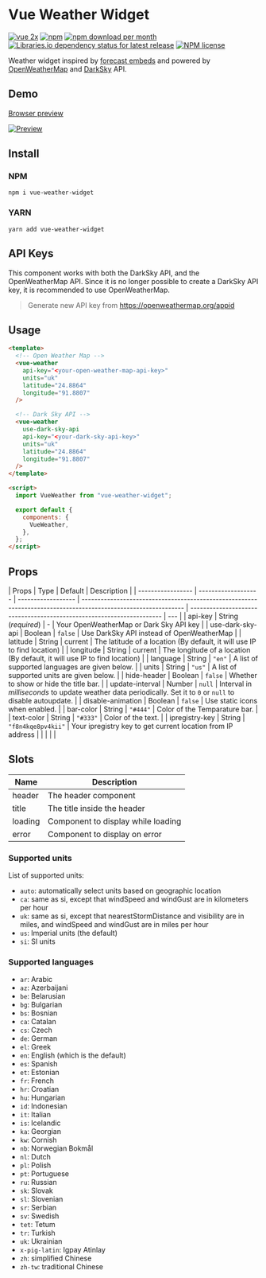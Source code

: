 # Vue Weather Widget

[![vue 2x](https://img.shields.io/badge/vuejs-2.x-brightgreen.svg)](https://vuejs.org/)
[![npm](https://img.shields.io/npm/v/vue-weather-widget)](http://npmjs.com/package/vue-weather-widget)
[![npm download per month](https://img.shields.io/npm/dm/vue-weather-widget)](http://npmjs.com/package/vue-weather-widget)
[![Libraries.io dependency status for latest release](https://img.shields.io/librariesio/release/npm/vue-weather-widget?color=red)](https://raw.githubusercontent.com/dipu-bd/vue-weather-widget/master/package.json)
[![NPM license](https://img.shields.io/npm/l/vue-weather-widget?color=blueviolet)](https://raw.githubusercontent.com/dipu-bd/vue-weather-widget/master/LICENSE)

Weather widget inspired by [forecast embeds](https://blog.darksky.net/forecast-embeds/) and powered by [OpenWeatherMap](https://openweathermap.org/) and [DarkSky](https://darksky.net/dev) API.

## Demo

[Browser preview](https://dipu-bd.github.io/vue-weather-widget/)

[![Preview](https://raw.githubusercontent.com/dipu-bd/vue-weather-widget/master/other/preview.gif)](https://dipu-bd.github.io/vue-weather-widget/)

## Install

### NPM

```
npm i vue-weather-widget
```

### YARN

```
yarn add vue-weather-widget
```

## API Keys

This component works with both the DarkSky API, and the OpenWeatherMap API. Since it is no longer
possible to create a DarkSky API key, it is recommended to use OpenWeatherMap.

> Generate new API key from https://openweathermap.org/appid

## Usage

```html
<template>
  <!-- Open Weather Map -->
  <vue-weather
    api-key="<your-open-weather-map-api-key>"
    units="uk"
    latitude="24.8864"
    longitude="91.8807"
  />

  <!-- Dark Sky API -->
  <vue-weather
    use-dark-sky-api
    api-key="<your-dark-sky-api-key>"
    units="uk"
    latitude="24.8864"
    longitude="91.8807"
  />
</template>

<script>
  import VueWeather from "vue-weather-widget";

  export default {
    components: {
      VueWeather,
    },
  };
</script>
```

## Props

| Props             | Type                | Default            | Description                                                                                                    |
| ----------------- | ------------------- | ------------------ | -------------------------------------------------------------------------------------------------------------- | --------------------------------------------------------------------- | --- |
| api-key           | String (_required_) | -                  | Your OpenWeatherMap or Dark Sky API key                                                                        |
| use-dark-sky-api  | Boolean             | `false`            | Use DarkSky API instead of OpenWeatherMap                                                                      |
| latitude          | String              | current            | The latitude of a location (By default, it will use IP to find location)                                       |
| longitude         | String              | current            | The longitude of a location (By default, it will use IP to find location)                                      |
| language          | String              | `"en"`             | A list of supported languages are given below.                                                                 |
| units             | String              | `"us"`             | A list of supported units are given below.                                                                     |
| hide-header       | Boolean             | `false`            | Whether to show or hide the title bar.                                                                         |
| update-interval   | Number              | `null`             | Interval in _milliseconds_ to update weather data periodically. Set it to `0` or `null` to disable autoupdate. |
| disable-animation | Boolean             | `false`            | Use static icons when enabled.                                                                                 |
| bar-color         | String              | `"#444"`           | Color of the Temparature bar.                                                                                  |
| text-color        | String              | `"#333"`           | Color of the text.                                                                                             |
| ipregistry-key    | String              | `"f8n4kqe8pv4kii"` | Your ipregistry key to get current location from IP address                                                    |
| <!--              | address             | String             | current                                                                                                        | An address of a location (By default, it will use IP to find address) | --> |
| <!--              | positionstack-api   | String             | `"7f9c71310f410847fceb9537a83f3882"`                                                                           | You positionstack api key for geocoding. (Required when using https)  | --> |

## Slots

| Name    | Description                        |
| ------- | ---------------------------------- |
| header  | The header component               |
| title   | The title inside the header        |
| loading | Component to display while loading |
| error   | Component to display on error      |

### Supported units

List of supported units:

- `auto`: automatically select units based on geographic location
- `ca`: same as si, except that windSpeed and windGust are in kilometers per hour
- `uk`: same as si, except that nearestStormDistance and visibility are in miles, and windSpeed and windGust are in miles per hour
- `us`: Imperial units (the default)
- `si`: SI units

### Supported languages

- `ar`: Arabic
- `az`: Azerbaijani
- `be`: Belarusian
- `bg`: Bulgarian
- `bs`: Bosnian
- `ca`: Catalan
- `cs`: Czech
- `de`: German
- `el`: Greek
- `en`: English (which is the default)
- `es`: Spanish
- `et`: Estonian
- `fr`: French
- `hr`: Croatian
- `hu`: Hungarian
- `id`: Indonesian
- `it`: Italian
- `is`: Icelandic
- `ka`: Georgian
- `kw`: Cornish
- `nb`: Norwegian Bokmål
- `nl`: Dutch
- `pl`: Polish
- `pt`: Portuguese
- `ru`: Russian
- `sk`: Slovak
- `sl`: Slovenian
- `sr`: Serbian
- `sv`: Swedish
- `tet`: Tetum
- `tr`: Turkish
- `uk`: Ukrainian
- `x-pig-latin`: Igpay Atinlay
- `zh`: simplified Chinese
- `zh-tw`: traditional Chinese
